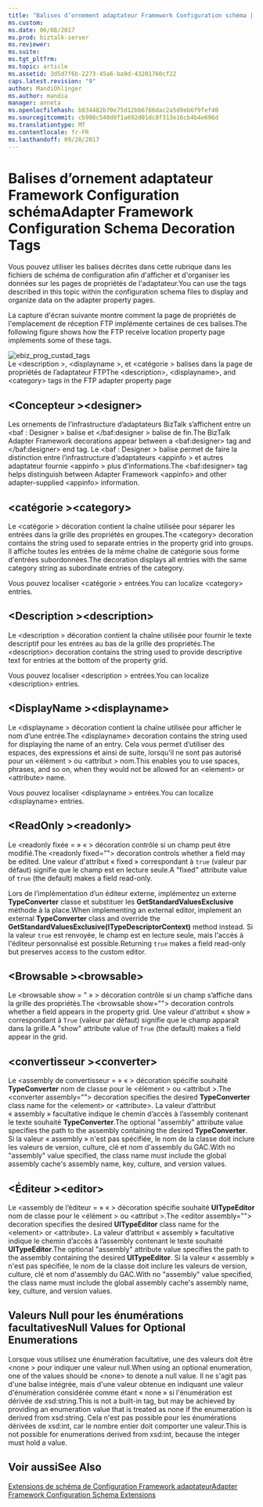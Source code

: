```yaml
---
title: "Balises d’ornement adaptateur Framework Configuration schéma | Documents Microsoft"
ms.custom: 
ms.date: 06/08/2017
ms.prod: biztalk-server
ms.reviewer: 
ms.suite: 
ms.tgt_pltfrm: 
ms.topic: article
ms.assetid: 3d5d7f6b-2273-45a6-ba9d-43201760cf22
caps.latest.revision: "9"
author: MandiOhlinger
ms.author: mandia
manager: anneta
ms.openlocfilehash: b834482b70e75d12bb6786dac2a5d9eb6f9fef40
ms.sourcegitcommit: cb908c540d8f1a692d01dc8f313e16cb4b4e696d
ms.translationtype: MT
ms.contentlocale: fr-FR
ms.lasthandoff: 09/20/2017
---
```

# <a name="adapter-framework-configuration-schema-decoration-tags"></a><span data-ttu-id="5f9d3-102">Balises d’ornement adaptateur Framework Configuration schéma</span><span class="sxs-lookup"><span data-stu-id="5f9d3-102">Adapter Framework Configuration Schema Decoration Tags</span></span>
<span data-ttu-id="5f9d3-103">Vous pouvez utiliser les balises décrites dans cette rubrique dans les fichiers de schéma de configuration afin d'afficher et d'organiser les données sur les pages de propriétés de l'adaptateur.</span><span class="sxs-lookup"><span data-stu-id="5f9d3-103">You can use the tags described in this topic within the configuration schema files to display and organize data on the adapter property pages.</span></span>  
  
 <span data-ttu-id="5f9d3-104">La capture d'écran suivante montre comment la page de propriétés de l'emplacement de réception FTP implémente certaines de ces balises.</span><span class="sxs-lookup"><span data-stu-id="5f9d3-104">The following figure shows how the FTP receive location property page implements some of these tags.</span></span>  
  
 ![](../core/media/ebiz-prog-custad-tags.gif "ebiz_prog_custad_tags")  
<span data-ttu-id="5f9d3-105">Le \<description >, \<displayname >, et \<catégorie > balises dans la page de propriétés de l’adaptateur FTP</span><span class="sxs-lookup"><span data-stu-id="5f9d3-105">The \<description>, \<displayname>, and \<category> tags in the FTP adapter property page</span></span>  
  
## <a name="designer"></a><span data-ttu-id="5f9d3-106">\<Concepteur ></span><span class="sxs-lookup"><span data-stu-id="5f9d3-106">\<designer></span></span>  
 <span data-ttu-id="5f9d3-107">Les ornements de l’infrastructure d’adaptateurs BizTalk s’affichent entre un \<baf : Designer > balise et \</baf:designer > balise de fin.</span><span class="sxs-lookup"><span data-stu-id="5f9d3-107">The BizTalk Adapter Framework decorations appear between a \<baf:designer> tag and \</baf:designer> end tag.</span></span> <span data-ttu-id="5f9d3-108">Le \<baf : Designer > balise permet de faire la distinction entre l’infrastructure d’adaptateurs \<appinfo > et autres adaptateur fournie \<appinfo > plus d’informations.</span><span class="sxs-lookup"><span data-stu-id="5f9d3-108">The \<baf:designer> tag helps distinguish between Adapter Framework \<appinfo> and other adapter-supplied \<appinfo> information.</span></span>  
  
## <a name="category"></a><span data-ttu-id="5f9d3-109">\<catégorie ></span><span class="sxs-lookup"><span data-stu-id="5f9d3-109">\<category></span></span>  
 <span data-ttu-id="5f9d3-110">Le \<catégorie > décoration contient la chaîne utilisée pour séparer les entrées dans la grille des propriétés en groupes.</span><span class="sxs-lookup"><span data-stu-id="5f9d3-110">The \<category> decoration contains the string used to separate entries in the property grid into groups.</span></span> <span data-ttu-id="5f9d3-111">Il affiche toutes les entrées de la même chaîne de catégorie sous forme d'entrées subordonnées.</span><span class="sxs-lookup"><span data-stu-id="5f9d3-111">The decoration displays all entries with the same category string as subordinate entries of the category.</span></span>  
  
 <span data-ttu-id="5f9d3-112">Vous pouvez localiser \<catégorie > entrées.</span><span class="sxs-lookup"><span data-stu-id="5f9d3-112">You can localize \<category> entries.</span></span>  
  
## <a name="description"></a><span data-ttu-id="5f9d3-113">\<Description ></span><span class="sxs-lookup"><span data-stu-id="5f9d3-113">\<description></span></span>  
 <span data-ttu-id="5f9d3-114">Le \<description > décoration contient la chaîne utilisée pour fournir le texte descriptif pour les entrées au bas de la grille des propriétés.</span><span class="sxs-lookup"><span data-stu-id="5f9d3-114">The \<description> decoration contains the string used to provide descriptive text for entries at the bottom of the property grid.</span></span>  
  
 <span data-ttu-id="5f9d3-115">Vous pouvez localiser \<description > entrées.</span><span class="sxs-lookup"><span data-stu-id="5f9d3-115">You can localize \<description> entries.</span></span>  
  
## <a name="displayname"></a><span data-ttu-id="5f9d3-116">\<DisplayName ></span><span class="sxs-lookup"><span data-stu-id="5f9d3-116">\<displayname></span></span>  
 <span data-ttu-id="5f9d3-117">Le \<displayname > décoration contient la chaîne utilisée pour afficher le nom d’une entrée.</span><span class="sxs-lookup"><span data-stu-id="5f9d3-117">The \<displayname> decoration contains the string used for displaying the name of an entry.</span></span> <span data-ttu-id="5f9d3-118">Cela vous permet d’utiliser des espaces, des expressions et ainsi de suite, lorsqu’il ne sont pas autorisé pour un \<élément > ou \<attribut > nom.</span><span class="sxs-lookup"><span data-stu-id="5f9d3-118">This enables you to use spaces, phrases, and so on, when they would not be allowed for an \<element> or \<attribute> name.</span></span>  
  
 <span data-ttu-id="5f9d3-119">Vous pouvez localiser \<displayname > entrées.</span><span class="sxs-lookup"><span data-stu-id="5f9d3-119">You can localize \<displayname> entries.</span></span>  
  
## <a name="readonly"></a><span data-ttu-id="5f9d3-120">\<ReadOnly ></span><span class="sxs-lookup"><span data-stu-id="5f9d3-120">\<readonly></span></span>  
 <span data-ttu-id="5f9d3-121">Le \<readonly fixée = » « > décoration contrôle si un champ peut être modifié.</span><span class="sxs-lookup"><span data-stu-id="5f9d3-121">The \<readonly fixed=""> decoration controls whether a field may be edited.</span></span> <span data-ttu-id="5f9d3-122">Une valeur d'attribut « fixed » correspondant à `true` (valeur par défaut) signifie que le champ est en lecture seule.</span><span class="sxs-lookup"><span data-stu-id="5f9d3-122">A "fixed" attribute value of `true` (the default) makes a field read-only.</span></span>  
  
 <span data-ttu-id="5f9d3-123">Lors de l’implémentation d’un éditeur externe, implémentez un externe **TypeConverter** classe et substituer les **GetStandardValuesExclusive** méthode à la place.</span><span class="sxs-lookup"><span data-stu-id="5f9d3-123">When implementing an external editor, implement an external **TypeConverter** class and override the **GetStandardValuesExclusive(ITypeDescriptorContext)** method instead.</span></span> <span data-ttu-id="5f9d3-124">Si la valeur `true` est renvoyée, le champ est en lecture seule, mais l'accès à l'éditeur personnalisé est possible.</span><span class="sxs-lookup"><span data-stu-id="5f9d3-124">Returning `true` makes a field read-only but preserves access to the custom editor.</span></span>  
  
## <a name="browsable"></a><span data-ttu-id="5f9d3-125">\<Browsable ></span><span class="sxs-lookup"><span data-stu-id="5f9d3-125">\<browsable></span></span>  
 <span data-ttu-id="5f9d3-126">Le \<browsable show = " » > décoration contrôle si un champ s’affiche dans la grille des propriétés.</span><span class="sxs-lookup"><span data-stu-id="5f9d3-126">The \<browsable show=""> decoration controls whether a field appears in the property grid.</span></span> <span data-ttu-id="5f9d3-127">Une valeur d'attribut « show » correspondant à `True` (valeur par défaut) signifie que le champ apparaît dans la grille.</span><span class="sxs-lookup"><span data-stu-id="5f9d3-127">A "show" attribute value of `True` (the default) makes a field appear in the grid.</span></span>  
  
## <a name="converter"></a><span data-ttu-id="5f9d3-128">\<convertisseur ></span><span class="sxs-lookup"><span data-stu-id="5f9d3-128">\<converter></span></span>  
 <span data-ttu-id="5f9d3-129">Le \<assembly de convertisseur = » « > décoration spécifie souhaité **TypeConverter** nom de classe pour le \<élément > ou \<attribut >.</span><span class="sxs-lookup"><span data-stu-id="5f9d3-129">The \<converter assembly=""> decoration specifies the desired **TypeConverter** class name for the \<element> or \<attribute>.</span></span> <span data-ttu-id="5f9d3-130">La valeur d’attribut « assembly » facultative indique le chemin d’accès à l’assembly contenant le texte souhaité **TypeConverter**.</span><span class="sxs-lookup"><span data-stu-id="5f9d3-130">The optional "assembly" attribute value specifies the path to the assembly containing the desired **TypeConverter**.</span></span> <span data-ttu-id="5f9d3-131">Si la valeur « assembly » n'est pas spécifiée, le nom de la classe doit inclure les valeurs de version, culture, clé et nom d'assembly du GAC.</span><span class="sxs-lookup"><span data-stu-id="5f9d3-131">With no "assembly" value specified, the class name must include the global assembly cache's assembly name, key, culture, and version values.</span></span>  
  
## <a name="editor"></a><span data-ttu-id="5f9d3-132">\<Éditeur ></span><span class="sxs-lookup"><span data-stu-id="5f9d3-132">\<editor></span></span>  
 <span data-ttu-id="5f9d3-133">Le \<assembly de l’éditeur = » « > décoration spécifie souhaité **UITypeEditor** nom de classe pour le \<élément > ou \<attribut >.</span><span class="sxs-lookup"><span data-stu-id="5f9d3-133">The \<editor assembly=""> decoration specifies the desired **UITypeEditor** class name for the \<element> or \<attribute>.</span></span> <span data-ttu-id="5f9d3-134">La valeur d’attribut « assembly » facultative indique le chemin d’accès à l’assembly contenant le texte souhaité **UITypeEditor**.</span><span class="sxs-lookup"><span data-stu-id="5f9d3-134">The optional "assembly" attribute value specifies the path to the assembly containing the desired **UITypeEditor**.</span></span> <span data-ttu-id="5f9d3-135">Si la valeur « assembly » n'est pas spécifiée, le nom de la classe doit inclure les valeurs de version, culture, clé et nom d'assembly du GAC.</span><span class="sxs-lookup"><span data-stu-id="5f9d3-135">With no "assembly" value specified, the class name must include the global assembly cache's assembly name, key, culture, and version values.</span></span>  
  
## <a name="null-values-for-optional-enumerations"></a><span data-ttu-id="5f9d3-136">Valeurs Null pour les énumérations facultatives</span><span class="sxs-lookup"><span data-stu-id="5f9d3-136">Null Values for Optional Enumerations</span></span>  
 <span data-ttu-id="5f9d3-137">Lorsque vous utilisez une énumération facultative, une des valeurs doit être \<none > pour indiquer une valeur null.</span><span class="sxs-lookup"><span data-stu-id="5f9d3-137">When using an optional enumeration, one of the values should be \<none> to denote a null value.</span></span> <span data-ttu-id="5f9d3-138">Il ne s'agit pas d'une balise intégrée, mais d'une valeur obtenue en indiquant une valeur d'énumération considérée comme étant « none » si l'énumération est dérivée de xsd:string.</span><span class="sxs-lookup"><span data-stu-id="5f9d3-138">This is not a built-in tag, but may be achieved by providing an enumeration value that is treated as none if the enumeration is derived from xsd:string.</span></span> <span data-ttu-id="5f9d3-139">Cela n'est pas possible pour les énumérations dérivées de xsd:int, car le nombre entier doit comporter une valeur.</span><span class="sxs-lookup"><span data-stu-id="5f9d3-139">This is not possible for enumerations derived from xsd:int, because the integer must hold a value.</span></span>  
  
## <a name="see-also"></a><span data-ttu-id="5f9d3-140">Voir aussi</span><span class="sxs-lookup"><span data-stu-id="5f9d3-140">See Also</span></span>  
 [<span data-ttu-id="5f9d3-141">Extensions de schéma de Configuration Framework adaptateur</span><span class="sxs-lookup"><span data-stu-id="5f9d3-141">Adapter Framework Configuration Schema Extensions</span></span>](../core/adapter-framework-configuration-schema-extensions.md)